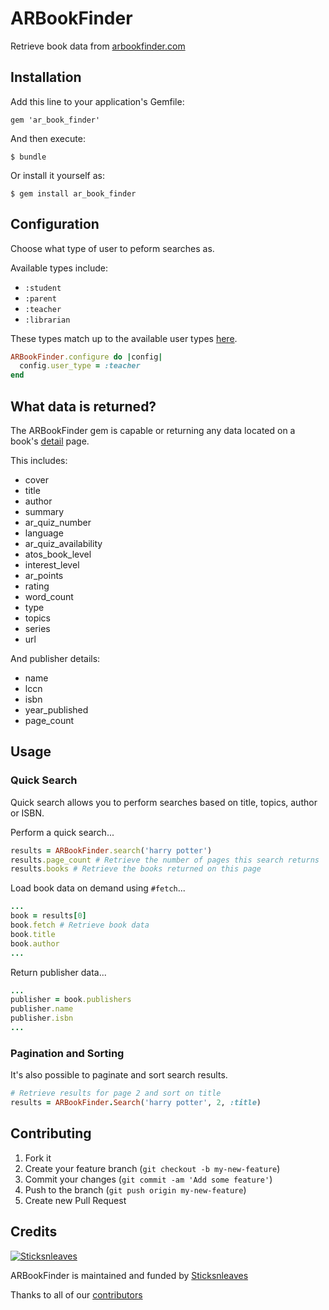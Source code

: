 # ARBookFinder

Retrieve book data from [arbookfinder.com](http://www.arbookfinder.com)

## Installation

Add this line to your application's Gemfile:

    gem 'ar_book_finder'

And then execute:

    $ bundle

Or install it yourself as:

    $ gem install ar_book_finder

## Configuration
Choose what type of user to peform searches as.

Available types include:
 * ```:student```
 * ```:parent```
 * ```:teacher```
 * ```:librarian```

These types match up to the available user types [here](http://www.arbookfind.com/usertype.aspx).
```ruby
ARBookFinder.configure do |config|
  config.user_type = :teacher
end
```

## What data is returned?
The ARBookFinder gem is capable or returning any data located on a book's [detail](http://www.arbookfind.com/bookdetail.aspx?q=26759&l=EN&slid=431859594) page.

This includes:
 * cover
 * title
 * author
 * summary
 * ar_quiz_number
 * language
 * ar_quiz_availability
 * atos_book_level
 * interest_level
 * ar_points
 * rating
 * word_count
 * type
 * topics
 * series
 * url
 
And publisher details:
 * name
 * lccn
 * isbn
 * year_published
 * page_count

## Usage

### Quick Search
Quick search allows you to perform searches based on title, topics, author or ISBN.

Perform a quick search...
```ruby
results = ARBookFinder.search('harry potter')
results.page_count # Retrieve the number of pages this search returns
results.books # Retrieve the books returned on this page
```
Load book data on demand using ```#fetch```...
``` ruby
...
book = results[0]
book.fetch # Retrieve book data
book.title
book.author
...
```
Return publisher data...
```ruby
...
publisher = book.publishers
publisher.name
publisher.isbn
...
```

### Pagination and Sorting
It's also possible to paginate and sort search results.
```ruby
# Retrieve results for page 2 and sort on title
results = ARBookFinder.Search('harry potter', 2, :title)
```

## Contributing

1. Fork it
2. Create your feature branch (`git checkout -b my-new-feature`)
3. Commit your changes (`git commit -am 'Add some feature'`)
4. Push to the branch (`git push origin my-new-feature`)
5. Create new Pull Request

## Credits
[![Sticksnleaves](http://sticksnleaves-wordpress.herokuapp.com/wp-content/themes/sticksnleaves/images/snl-logo-116x116.png)](http://www.sticksnleaves.com)

ARBookFinder is maintained and funded by [Sticksnleaves](http://www.sticksnleaves.com)

Thanks to all of our [contributors](https://github.com/anthonator/ar-book-finder/graphs/contributors)
